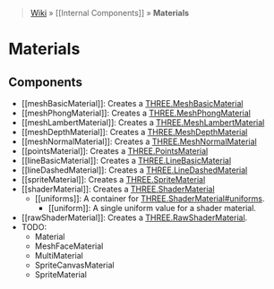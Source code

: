 > [Wiki](Home) » [[Internal Components]] » **Materials**

# Materials

## Components
* [[meshBasicMaterial]]: Creates a [THREE.MeshBasicMaterial](http://threejs.org/docs/#Reference/Materials/MeshBasicMaterial)
* [[meshPhongMaterial]]: Creates a [THREE.MeshPhongMaterial](http://threejs.org/docs/#Reference/Materials/MeshPhongMaterial)
* [[meshLambertMaterial]]: Creates a [THREE.MeshLambertMaterial](http://threejs.org/docs/#Reference/Materials/MeshLambertMaterial)
* [[meshDepthMaterial]]: Creates a [THREE.MeshDepthMaterial](http://threejs.org/docs/#Reference/Materials/MeshDepthMaterial)
* [[meshNormalMaterial]]: Creates a [THREE.MeshNormalMaterial](http://threejs.org/docs/#Reference/Materials/MeshNormalMaterial)
* [[pointsMaterial]]: Creates a [THREE.PointsMaterial](http://threejs.org/docs/#Reference/Materials/PointsMaterial)
* [[lineBasicMaterial]]: Creates a [THREE.LineBasicMaterial](http://threejs.org/docs/#Reference/Materials/LineBasicMaterial)
* [[lineDashedMaterial]]: Creates a [THREE.LineDashedMaterial](http://threejs.org/docs/#Reference/Materials/LineDashedMaterial)
* [[spriteMaterial]]: Creates a [THREE.SpriteMaterial](http://threejs.org/docs/#Reference/Materials/SpriteMaterial)
* [[shaderMaterial]]: Creates a [THREE.ShaderMaterial](http://threejs.org/docs/#Reference/Materials/ShaderMaterial)
  * [[uniforms]]: A container for [THREE.ShaderMaterial#uniforms](http://threejs.org/docs/#Reference/Materials/ShaderMaterial.uniforms).
    * [[uniform]]: A single uniform value for a shader material.
* [[rawShaderMaterial]]: Creates a [THREE.RawShaderMaterial](http://threejs.org/docs/#Reference/Materials/RawShaderMaterial).
* TODO:
  * Material
  * MeshFaceMaterial
  * MultiMaterial
  * SpriteCanvasMaterial
  * SpriteMaterial
